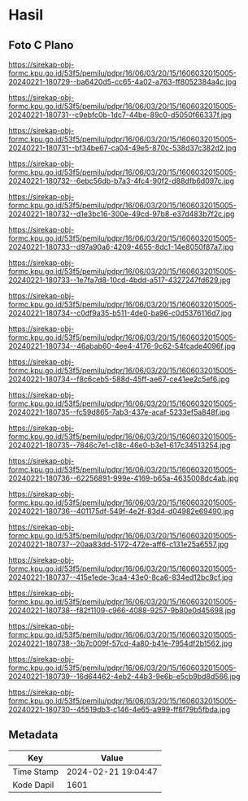 # Hasil

## Foto C Plano

https://sirekap-obj-formc.kpu.go.id/53f5/pemilu/pdpr/16/06/03/20/15/1606032015005-20240221-180729--ba6420d5-cc65-4a02-a763-ff8052384a4c.jpg

https://sirekap-obj-formc.kpu.go.id/53f5/pemilu/pdpr/16/06/03/20/15/1606032015005-20240221-180731--c9ebfc0b-1dc7-44be-89c0-d5050f66337f.jpg

https://sirekap-obj-formc.kpu.go.id/53f5/pemilu/pdpr/16/06/03/20/15/1606032015005-20240221-180731--bf34be67-ca04-49e5-870c-538d37c382d2.jpg

https://sirekap-obj-formc.kpu.go.id/53f5/pemilu/pdpr/16/06/03/20/15/1606032015005-20240221-180732--6ebc56db-b7a3-4fc4-90f2-d88dfb6d097c.jpg

https://sirekap-obj-formc.kpu.go.id/53f5/pemilu/pdpr/16/06/03/20/15/1606032015005-20240221-180732--d1e3bc16-300e-49cd-97b8-e37d483b7f2c.jpg

https://sirekap-obj-formc.kpu.go.id/53f5/pemilu/pdpr/16/06/03/20/15/1606032015005-20240221-180733--d97a90a6-4209-4655-8dc1-14e8050f87a7.jpg

https://sirekap-obj-formc.kpu.go.id/53f5/pemilu/pdpr/16/06/03/20/15/1606032015005-20240221-180733--1e7fa7d8-10cd-4bdd-a517-4327247fd629.jpg

https://sirekap-obj-formc.kpu.go.id/53f5/pemilu/pdpr/16/06/03/20/15/1606032015005-20240221-180734--c0df9a35-b511-4de0-ba96-c0d5376116d7.jpg

https://sirekap-obj-formc.kpu.go.id/53f5/pemilu/pdpr/16/06/03/20/15/1606032015005-20240221-180734--46abab60-4ee4-4176-9c62-54fcade4096f.jpg

https://sirekap-obj-formc.kpu.go.id/53f5/pemilu/pdpr/16/06/03/20/15/1606032015005-20240221-180734--f8c6ceb5-588d-45ff-ae67-ce41ee2c5ef6.jpg

https://sirekap-obj-formc.kpu.go.id/53f5/pemilu/pdpr/16/06/03/20/15/1606032015005-20240221-180735--fc59d865-7ab3-437e-acaf-5233ef5a848f.jpg

https://sirekap-obj-formc.kpu.go.id/53f5/pemilu/pdpr/16/06/03/20/15/1606032015005-20240221-180735--7846c7e1-c18c-46e0-b3e1-617c34513254.jpg

https://sirekap-obj-formc.kpu.go.id/53f5/pemilu/pdpr/16/06/03/20/15/1606032015005-20240221-180736--62256891-999e-4169-b65a-4635008dc4ab.jpg

https://sirekap-obj-formc.kpu.go.id/53f5/pemilu/pdpr/16/06/03/20/15/1606032015005-20240221-180736--401175df-549f-4e2f-83d4-d04982e69490.jpg

https://sirekap-obj-formc.kpu.go.id/53f5/pemilu/pdpr/16/06/03/20/15/1606032015005-20240221-180737--20aa83dd-5172-472e-aff6-c131e25a6557.jpg

https://sirekap-obj-formc.kpu.go.id/53f5/pemilu/pdpr/16/06/03/20/15/1606032015005-20240221-180737--415e1ede-3ca4-43e0-8ca6-834ed12bc9cf.jpg

https://sirekap-obj-formc.kpu.go.id/53f5/pemilu/pdpr/16/06/03/20/15/1606032015005-20240221-180738--f82f1109-c966-4088-9257-9b80e0d45698.jpg

https://sirekap-obj-formc.kpu.go.id/53f5/pemilu/pdpr/16/06/03/20/15/1606032015005-20240221-180738--3b7c009f-57cd-4a80-b41e-7954df2b1562.jpg

https://sirekap-obj-formc.kpu.go.id/53f5/pemilu/pdpr/16/06/03/20/15/1606032015005-20240221-180739--16d64462-4eb2-44b3-9e6b-e5cb9bd8d566.jpg

https://sirekap-obj-formc.kpu.go.id/53f5/pemilu/pdpr/16/06/03/20/15/1606032015005-20240221-180730--45519db3-c146-4e65-a999-ff6f79b5fbda.jpg


## Metadata

| Key        | Value               |
| ---------- | ------------------- |
| Time Stamp | 2024-02-21 19:04:47 |
| Kode Dapil | 1601                |



